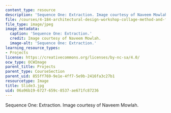 ```yaml
---
content_type: resource
description: 'Sequence One: Extraction. Image courtesy of Naveem Mowlah.'
file: /courses/4-184-architectural-design-workshop-collage-method-and-form-spring-2004/06a96b196727659c8537ae671fc87236_Slide3.jpg
file_type: image/jpeg
image_metadata:
  caption: 'Sequence One: Extraction.'
  credit: Image courtesy of Naveem Mowlah.
  image-alt: 'Sequence One: Extraction.'
learning_resource_types:
- Projects
license: https://creativecommons.org/licenses/by-nc-sa/4.0/
ocw_type: OCWImage
parent_title: Projects
parent_type: CourseSection
parent_uid: 855ff769-9e1e-4ff7-5e9b-2416fa3c27b1
resourcetype: Image
title: Slide3.jpg
uid: 06a96b19-6727-659c-8537-ae671fc87236
---
```

Sequence One: Extraction. Image courtesy of Naveem Mowlah.